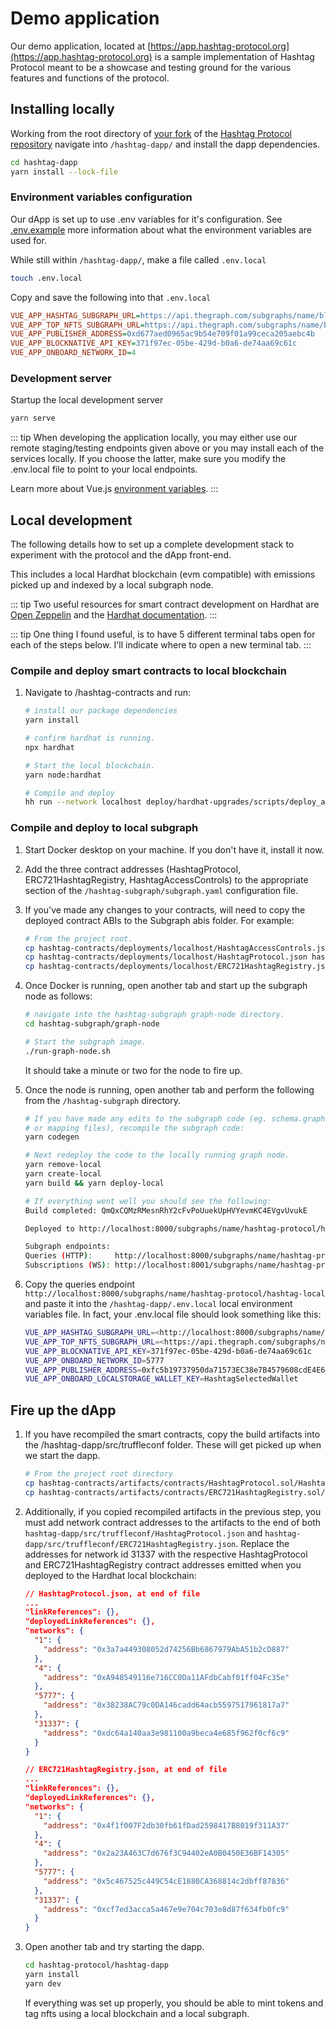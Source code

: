 # Demo application

Our demo application, located at
[https://app.hashtag-protocol.org](https://app.hashtag-protocol.org) is a sample
implementation of Hashtag Protocol meant to be a showcase and testing ground for
the various features and functions of the protocol.

## Installing locally

Working from the root directory of [your fork](/develop/#developer-workflow) of
the [Hashtag Protocol
repository](https://github.com/hashtag-protocol/hashtag-protocol) navigate into
`/hashtag-dapp/` and install the dapp dependencies.

``` sh
cd hashtag-dapp
yarn install --lock-file
```

### Environment variables configuration

Our dApp is set up to use .env variables for it's configuration. See
[.env.example](https://github.com/hashtag-protocol/hashtag-protocol/blob/stage/hashtag-dapp/.env.example)
more information about what the environment variables are used for.

While still within `/hashtag-dapp/`, make a file called `.env.local`

``` sh
touch .env.local
```

Copy and save the following into that `.env.local`

``` ini
VUE_APP_HASHTAG_SUBGRAPH_URL=https://api.thegraph.com/subgraphs/name/blockrockettech/hashtag
VUE_APP_TOP_NFTS_SUBGRAPH_URL=https://api.thegraph.com/subgraphs/name/blockrockettech/nft-tokens
VUE_APP_PUBLISHER_ADDRESS=0xd677aed0965ac9b54e709f01a99ceca205aebc4b
VUE_APP_BLOCKNATIVE_API_KEY=371f97ec-05be-429d-b0a6-de74aa69c61c
VUE_APP_ONBOARD_NETWORK_ID=4
```

### Development server

Startup the local development server

``` sh
yarn serve
```

::: tip When developing the application locally, you may either use our remote
staging/testing endpoints given above or you may install each of the services
locally. If you choose the latter, make sure you modify the .env.local file to
point to your local endpoints.

Learn more about Vue.js [environment
variables](https://cli.vuejs.org/guide/mode-and-env.html#modes-and-environment-variables).
:::

## Local development

The following details how to set up a complete development stack to experiment
with the protocol and the dApp front-end.

This includes a local Hardhat blockchain (evm compatible) with emissions
picked up and indexed by a local subgraph node.

::: tip
Two useful resources for smart contract development on Hardhat are [Open
Zeppelin](https://docs.openzeppelin.com/learn/developing-smart-contracts) and
the [Hardhat documentation](https://hardhat.org/getting-started/#quick-start).
:::

::: tip
One thing I found useful, is to have 5 different
terminal tabs open for each of the steps below. I'll indicate where to open a
new terminal tab. 
:::

### Compile and deploy smart contracts to local blockchain

1. Navigate to /hashtag-contracts and run:

    ``` bash
    # install our package dependencies
    yarn install

    # confirm hardhat is running.
    npx hardhat

    # Start the local blockchain.
    yarn node:hardhat

    # Compile and deploy
    hh run --network localhost deploy/hardhat-upgrades/scripts/deploy_all.js
    ```

### Compile and deploy to local subgraph

1. Start Docker desktop on your machine. If you don't have it, install it now.

2. Add the three contract addresses (HashtagProtocol, ERC721HashtagRegistry,
   HashtagAccessControls) to the appropriate section of the
   `/hashtag-subgraph/subgraph.yaml` configuration file.

3. If you've made any changes to your contracts, will need to copy the deployed contract
    ABIs to the Subgraph abis folder. For example:

    ``` bash
    # From the project root.
    cp hashtag-contracts/deployments/localhost/HashtagAccessControls.json hashtag-subgraph/abis/HashtagAccessControls.json
    cp hashtag-contracts/deployments/localhost/HashtagProtocol.json hashtag-subgraph/abis/HashtagProtocol.json
    cp hashtag-contracts/deployments/localhost/ERC721HashtagRegistry.json hashtag-subgraph/abis/ERC721HashtagRegistry.json
    ```

4. Once Docker is running, open another tab and start up the subgraph node as follows:

    ``` bash
    # navigate into the hashtag-subgraph graph-node directory.
    cd hashtag-subgraph/graph-node

    # Start the subgraph image.
    ./run-graph-node.sh
    ```

    It should take a minute or two for the node to fire up.

5. Once the node is running, open another tab and perform the following from the
   `/hashtag-subgraph` directory.

    ``` bash
    # If you have made any edits to the subgraph code (eg. schema.graphql,
    # or mapping files), recompile the subgraph code:
    yarn codegen

    # Next redeploy the code to the locally running graph node.
    yarn remove-local
    yarn create-local
    yarn build && yarn deploy-local

    # If everything went well you should see the following:
    Build completed: QmQxCQMzRMesnRhY2cFvPoUuekUpHVYevmKC4EVgvUvukE

    Deployed to http://localhost:8000/subgraphs/name/hashtag-protocol/hashtag-local/graphql

    Subgraph endpoints:
    Queries (HTTP):     http://localhost:8000/subgraphs/name/hashtag-protocol/hashtag-local
    Subscriptions (WS): http://localhost:8001/subgraphs/name/hashtag-protocol/hashtag-local
    ```

6. Copy the queries endpoint
   `http://localhost:8000/subgraphs/name/hashtag-protocol/hashtag-local` and
   paste it into the `/hashtag-dapp/.env.local` local environment variables
   file. In fact, your .env.local file should look something like this:

    ``` bash
    VUE_APP_HASHTAG_SUBGRAPH_URL=<http://localhost:8000/subgraphs/name/hashtag-protocol/hashtag-local>
    VUE_APP_TOP_NFTS_SUBGRAPH_URL=<https://api.thegraph.com/subgraphs/name/blockrockettech/nft-tokens>
    VUE_APP_BLOCKNATIVE_API_KEY=371f97ec-05be-429d-b0a6-de74aa69c61c
    VUE_APP_ONBOARD_NETWORK_ID=5777
    VUE_APP_PUBLISHER_ADDRESS=0xfc5b19737950da71573EC38e7B4579608cdE4E65
    VUE_APP_ONBOARD_LOCALSTORAGE_WALLET_KEY=HashtagSelectedWallet
    ```

## Fire up the dApp

1. If you have recompiled the smart contracts, copy the build
   artifacts into the /hashtag-dapp/src/truffleconf folder. These will get
   picked up when we start the dapp.
   
   ``` bash
   # From the project root directory
   cp hashtag-contracts/artifacts/contracts/HashtagProtocol.sol/HashtagProtocol.json hashtag-dapp/truffleconf/HashtagProtocol.json
   cp hashtag-contracts/artifacts/contracts/ERC721HashtagRegistry.sol/ERC721HashtagRegistry.json hashtag-dapp/truffleconf/ERC721HashtagRegistry.json
   
   ```

2. Additionally, if you copied recompiled artifacts in the previous step, you
   must add network contract addresses to the artifacts to the end of both
   `hashtag-dapp/src/truffleconf/HashtagProtocol.json` and
   `hashtag-dapp/src/truffleconf/ERC721HashtagRegistry.json`. Replace the addresses
    for network id 31337 with the respective HashtagProtocol and
   ERC721HashtagRegistry contract addresses emitted when you deployed to the
   Hardhat local blockchain:

    ``` json
    // HashtagProtocol.json, at end of file
    ...
    "linkReferences": {},
    "deployedLinkReferences": {},
    "networks": {
      "1": {
        "address": "0x3a7a449308052d74256Bb6867979AbA51b2cD887"
      },
      "4": {
        "address": "0xA948549116e716CC0Da11AFdbCabf01ff04Fc35e"
      },
      "5777": {
        "address": "0x38238AC79c0DA146cadd64acb5597517961817a7"
      },
      "31337": {
        "address": "0xdc64a140aa3e981100a9beca4e685f962f0cf6c9"
      }
    }

    // ERC721HashtagRegistry.json, at end of file
    ...
    "linkReferences": {},
    "deployedLinkReferences": {},
    "networks": {
      "1": {
        "address": "0x4f1f007F2db30fb61fDad2598417B8019f311A37"
      },
      "4": {
        "address": "0x2a23A463C7d676f3C94402eA0B0450E36BF14305"
      },
      "5777": {
        "address": "0x5c467525c449C54cE1880CA368814c2dbff87836"
      },
      "31337": {
        "address": "0xcf7ed3acca5a467e9e704c703e8d87f634fb0fc9"
      }
    }
    ```

3. Open another tab and try starting the dapp.

    ``` bash
    cd hashtag-protocol/hashtag-dapp
    yarn install
    yarn dev
    ```

    If everything was set up properly, you should be able to mint tokens and tag
    nfts using a local blockchain and a local subgraph.

